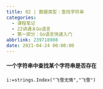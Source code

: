```yaml
---
title: 02 | 数据类型：查找字符串
categories:
  - 课程笔记
  - 22讲通关Go语言
  - 第一部分：Go语言快速入门
abbrlink: 239718908
date: 2021-04-24 00:00:00
---
```


#### 一个字符串中查找某个字符串是否存在

```
i:=strings.Index("飞雪无情","飞雪")
```

